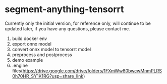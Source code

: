# segment-anything-tensorrt
Currently only the initial version, for reference only, will continue to be updated later, if you have any questions, please contact me.
1. build docker env 
2. export onnx model
3. convert onnx model to tensorrt model
4. preprocess and postprocess  
5. demo example
6. .engine files(https://drive.google.com/drive/folders/1FXmWw80bwcwMnmPLRS0h70HR_SY1K1RG?usp=share_link)
